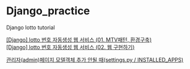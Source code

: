# Django_practice

Django lotto tutorial

[[Django] lotto 번호 자동생성 웹 서비스 (01. MTV패턴, 환경구축)](https://jeonjoon.tistory.com/54)   
[[Django] lotto 번호 자동생성 웹 서비스 (02. 웹 구현하기)](https://jeonjoon.tistory.com/56)

[관리자(admin)페이지 모델객체 추가 안될 때(settings.py / INSTALLED_APPS)](https://jeonjoon.tistory.com/55)

